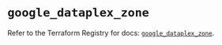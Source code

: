 # `google_dataplex_zone`

Refer to the Terraform Registry for docs: [`google_dataplex_zone`](https://registry.terraform.io/providers/hashicorp/google/5.37.0/docs/resources/dataplex_zone).
